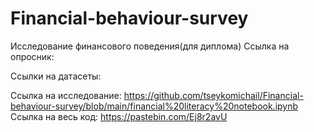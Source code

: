 # Financial-behaviour-survey
Исследование финансового поведения(для диплома)
Ссылка на опросник:

Ссылки на датасеты:

Ссылка на исследование:
https://github.com/tseykomichail/Financial-behaviour-survey/blob/main/financial%20literacy%20notebook.ipynb
Ссылка на весь код:
https://pastebin.com/Ej8r2avU
